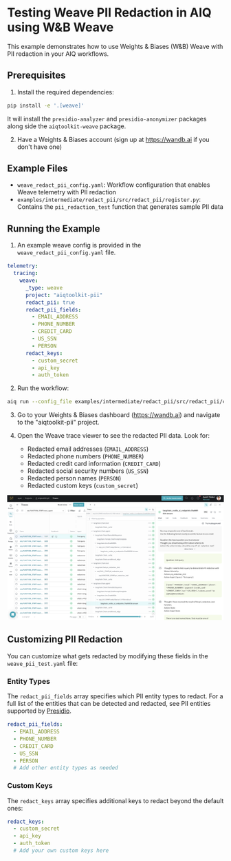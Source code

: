 <!--
SPDX-FileCopyrightText: Copyright (c) 2025, NVIDIA CORPORATION & AFFILIATES. All rights reserved.
SPDX-License-Identifier: Apache-2.0

Licensed under the Apache License, Version 2.0 (the "License");
you may not use this file except in compliance with the License.
You may obtain a copy of the License at

http://www.apache.org/licenses/LICENSE-2.0

Unless required by applicable law or agreed to in writing, software
distributed under the License is distributed on an "AS IS" BASIS,
WITHOUT WARRANTIES OR CONDITIONS OF ANY KIND, either express or implied.
See the License for the specific language governing permissions and
limitations under the License.
-->

<!--
  SPDX-FileCopyrightText: Copyright (c) 2024-2025 NVIDIA CORPORATION & AFFILIATES. All rights reserved.
  SPDX-License-Identifier: Apache-2.0
-->

# Testing Weave PII Redaction in AIQ using W&B Weave

This example demonstrates how to use Weights & Biases (W&B) Weave with PII redaction in your AIQ workflows.

## Prerequisites

1. Install the required dependencies:

```bash
pip install -e '.[weave]'
```

It will install the `presidio-analyzer` and `presidio-anonymizer` packages along side the `aiqtoolkit-weave` package.

2. Have a Weights & Biases account (sign up at https://wandb.ai if you don't have one)

## Example Files

- `weave_redact_pii_config.yaml`: Workflow configuration that enables Weave telemetry with PII redaction
- `examples/intermediate/redact_pii/src/redact_pii/register.py`: Contains the `pii_redaction_test` function that generates sample PII data

## Running the Example

1. An example weave config is provided in the `weave_redact_pii_config.yaml` file.

```yaml
telemetry:
  tracing:
    weave:
      _type: weave
      project: "aiqtoolkit-pii"
      redact_pii: true
      redact_pii_fields:
        - EMAIL_ADDRESS
        - PHONE_NUMBER
        - CREDIT_CARD
        - US_SSN
        - PERSON
      redact_keys:
        - custom_secret
        - api_key
        - auth_token
```

2. Run the workflow:

```bash
aiq run --config_file examples/intermediate/redact_pii/src/redact_pii/configs/weave_redact_pii_config.yml --input "Test query"
```

3. Go to your Weights & Biases dashboard (https://wandb.ai) and navigate to the "aiqtoolkit-pii" project.

4. Open the Weave trace viewer to see the redacted PII data. Look for:
   - Redacted email addresses (`EMAIL_ADDRESS`)
   - Redacted phone numbers (`PHONE_NUMBER`)
   - Redacted credit card information (`CREDIT_CARD`)
   - Redacted social security numbers (`US_SSN`)
   - Redacted person names (`PERSON`)
   - Redacted custom keys (`custom_secret`)

![Weave PII Redaction](images/redact_weave_trace.png)

## Customizing PII Redaction

You can customize what gets redacted by modifying these fields in the `weave_pii_test.yaml` file:

### Entity Types

The `redact_pii_fields` array specifies which PII entity types to redact. For a full list of the entities that can be detected and redacted, see PII entities supported by [Presidio](https://microsoft.github.io/presidio/supported_entities/).

```yaml
redact_pii_fields:
  - EMAIL_ADDRESS
  - PHONE_NUMBER
  - CREDIT_CARD
  - US_SSN
  - PERSON
  # Add other entity types as needed
```

### Custom Keys

The `redact_keys` array specifies additional keys to redact beyond the default ones:

```yaml
redact_keys:
  - custom_secret
  - api_key
  - auth_token
  # Add your own custom keys here
```
